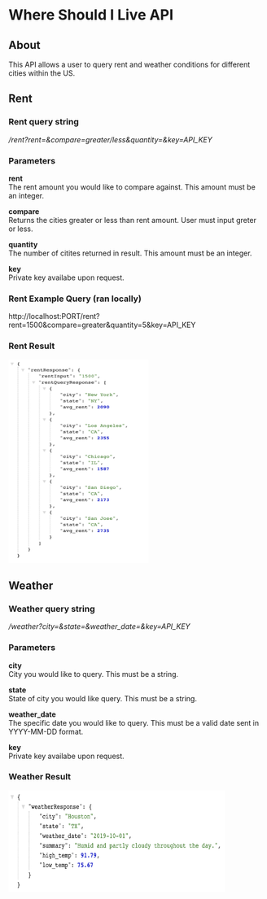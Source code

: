 <h1>Where Should I Live API</h1>

<h2>About</h2>
This API allows a user to query rent and weather conditions for different cities within the US.

<h2>Rent</h2>

<b><h3>Rent query string</h3></b>

<i>/rent?rent=&compare=greater/less&quantity=&key=API_KEY</i>

<b><h3>Parameters</h3></b>

<b>rent</b><br/>
The rent amount you would like to compare against. This amount must be an integer. <br/>

<b>compare</b><br/>
Returns the cities greater or less than rent amount. User must input greter or less. <br/>

<b>quantity</b><br/>
The number of citites returned in result. This amount must be an integer. <br/>

<b>key</b><br/>
Private key availabe upon request.

<h3>Rent Example Query (ran locally)</h3> 
http://localhost:PORT/rent?rent=1500&compare=greater&quantity=5&key=API_KEY

<b><h3>Rent Result</h3></b>
<img src='rent.png' width=275px height=400px/>

<h2>Weather</h2>

<b><h3>Weather query string</h3></b>

<i>/weather?city=&state=&weather_date=&key=API_KEY</i>

<b><h3>Parameters</h3></b>

<b>city</b><br/>
City you would like to query. This must be a string. <br/>

<b>state</b><br/>
State of city you would like query. This must be a string. <br/>

<b>weather_date</b><br/>
The specific date you would like to query. This must be a valid date sent in YYYY-MM-DD format. <br/>

<b>key</b><br/>
Private key availabe upon request.

<b><h3>Weather Result</h3></b>
<img src='weather.png' width=425px height=200px/>
